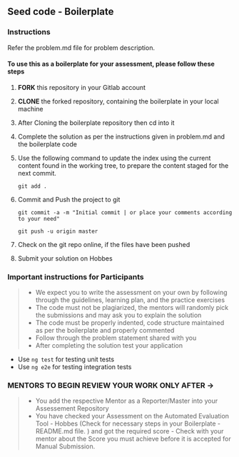 ## Seed code - Boilerplate

### Instructions
Refer the problem.md file for problem description. 

#### To use this as a boilerplate for your assessment, please follow these steps

1. **FORK** this repository in your Gitlab account

2. **CLONE** the forked repository, containing the boilerplate in your local machine
     
3. After Cloning the boilerplate repository then cd into it

4. Complete the solution as per the instructions given in problem.md and the boilerplate code

5. Use the following command to update the index using the current content found in the working tree, to prepare the content staged for the next commit.

     `git add .`
 
6. Commit and Push the project to git

     `git commit -a -m "Initial commit | or place your comments according to your need"`

     `git push -u origin master`

7. Check on the git repo online, if the files have been pushed

8. Submit your solution on Hobbes


### Important instructions for Participants
> - We expect you to write the assessment on your own by following through the guidelines, learning plan, and the practice exercises
> - The code must not be plagiarized, the mentors will randomly pick the submissions and may ask you to explain the solution
> - The code must be properly indented, code structure maintained as per the boilerplate and properly commented
> - Follow through the problem statement shared with you
> - After completing the solution test your application
  - Use `ng test` for testing unit tests
  - Use `ng e2e` for testing integration tests    

### MENTORS TO BEGIN REVIEW YOUR WORK ONLY AFTER ->
> - You add the respective Mentor as a Reporter/Master into your Assessement Repository
> - You have checked your Assessment on the Automated Evaluation Tool - Hobbes (Check for necessary steps in your Boilerplate - README.md file. ) and got the required score - Check with your mentor about the Score you must achieve before it is accepted for Manual Submission.

